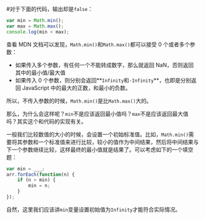 #对于下面的代码，输出却是`false`：

```javascript
var min = Math.min();
var max = Math.max();
console.log(min < max);
```

查看 MDN 文档可以发现，`Math.min()`和`Math.max()`都可以接受 0 个或者多个参数：

* 如果传入多个参数，有任何一个不能转成数字，那么就返回 NaN，否则返回其中的最小值/最大值
* 如果传入 0 个参数，则分别会返回**`Infinity`和`-Infinity`**，也即是分别返回 JavaScript 中的最大的正数，和最小的负数。

所以，不传入参数的时候，`Math.min()`是比`Math.max()`大的。

那么，为什么会这样呢？`min`不是应该返回最小值吗？`max`不是应该返回最大值吗？其实这个和代码的实现有关。

一般我们比较数值的大小的时候，会设置一个初始标准值。比如，`Math.min()`需要将其参数和一个标准值来进行比较，较小的值作为中间结果，然后将中间结果与下一个参数继续比较，这样最终的最小值就是结果了。可以考虑如下的一个填空题：

```javascript
var min = ___;
arr.forEach(function(n) {
    if (n > min) {
        min = n;
    }
});
```

自然，这里我们应该讲`min`变量设置初始值为`Infinity`才能符合实际情况。

